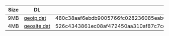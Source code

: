 |    Size   |     DL  | sha512sum |
|  ---  |  ---  |  ---  |
| 9MB | [geoip.dat](https://cdn.jsdelivr.net/gh/googleians/Rules@main/geoip.dat) | 480c38aaf6ebdb9005766fc028236085eab08e2cda324441f7fa0043d3afe2b4fd6ae2234c6cef5f5f95dcf13a7641f5d335f0eabb645e7067ddf438be400f8d |
| 4MB | [geosite.dat](https://cdn.jsdelivr.net/gh/googleians/Rules@main/geosite.dat) | 526c4343861ec08af472450aa310af87c7cde392ceeaab3b7c9e815918626ad505b7774b433f9828a2691422801199ec4f82594fc76054ca877474c2787d63b5 |
